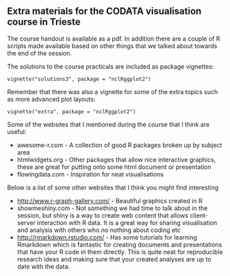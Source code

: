 ## Extra materials for the CODATA visualisation course in Trieste

The course handout is available as a pdf. In addition there are a couple of R scripts made available based on other things that we talked about towards the end of the session.

The solutions to the course practicals are included as package vignettes:

`vignette("solutions3", package = "nclRggplot2")`

Remember that there was also a vignette for some of the extra topics such as more advanced plot layouts:

`vignette("extra", package = "nclRggplot2")`

Some of the websites that I mentioned during the course that I think are useful:

* awesome-r.com - A collection of good R packages broken up by subject area
* htmlwidgets.org - Other packages that allow nice interactive graphics, these are great for putting onto some html document or presentation
* flowingdata.com - Inspiration for neat visualisations

Below is a list of some other websites that I think you might find interesting

* http://www.r-graph-gallery.com/ - Beautiful graphics created in R
* showmeshiny.com - Not something we had time to talk about in the session, but shiny is a way to create web content that allows client-server interaction with R data. It is a great way for sharing visualisation and analysis with others who no nothing about coding etc
* http://rmarkdown.rstudio.com/ - Has some tutorials for learning Rmarkdown which is fantastic for creating documents and presentations that have your R code in them directly. This is quite neat for reproducible research ideas and making sure that your created analyses are up to date with the data. 
